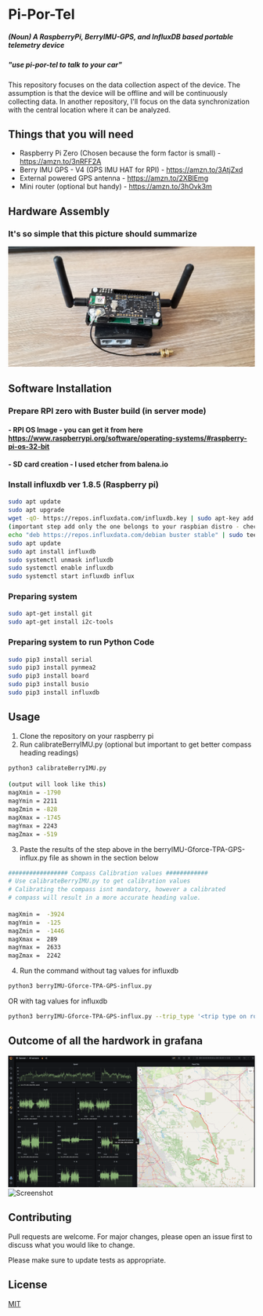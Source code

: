 # Pi-Por-Tel 

##### (Noun) A RaspberryPi, BerryIMU-GPS, and InfluxDB based portable telemetry device
##### "use pi-por-tel to talk to your car"

This repository focuses on the data collection aspect of the device. The assumption is that the device will be offline and will be continuously collecting data. In another repository, I'll focus on the data synchronization with the central location where it can be analyzed.

## Things that you will need

- Raspberry Pi Zero (Chosen because the form factor is small) - https://amzn.to/3nRFF2A 
- Berry IMU GPS - V4 (GPS IMU HAT for RPI) - https://amzn.to/3AtjZxd
- External powered GPS antenna - https://amzn.to/2XBlEmg
- Mini router (optional but handy) - https://amzn.to/3hOvk3m

## Hardware Assembly

### It's so simple that this picture should summarize
![Screenshot](assembled-pi-por-tel.jpg)

## Software Installation

### Prepare RPI zero with Buster build (in server mode)
#### - RPI OS Image - you can get it from here https://www.raspberrypi.org/software/operating-systems/#raspberry-pi-os-32-bit 
#### - SD card creation - I used etcher from balena.io 

### Install influxdb ver 1.8.5 (Raspberry pi) 
```bash
sudo apt update 
sudo apt upgrade 
wget -qO- https://repos.influxdata.com/influxdb.key | sudo apt-key add - 
(important step add only the one belongs to your raspbian distro - check with cat /etc/os-release) 
echo "deb https://repos.influxdata.com/debian buster stable" | sudo tee /etc/apt/sources.list.d/ influxdb.list 
sudo apt update 
sudo apt install influxdb 
sudo systemctl unmask influxdb 
sudo systemctl enable influxdb 
sudo systemctl start influxdb influx
```
### Preparing system 
```bash
sudo apt-get install git 
sudo apt-get install i2c-tools
```
### Preparing system to run Python Code 
```bash
sudo pip3 install serial 
sudo pip3 install pynmea2 
sudo pip3 install board 
sudo pip3 install busio 
sudo pip3 install influxdb
```
## Usage
1. Clone the repository on your raspberry pi
2. Run calibrateBerryIMU.py (optional but important to get better compass heading readings)
```bash
python3 calibrateBerryIMU.py

(output will look like this)
magXmin = -1790
magYmin = 2211
magZmin = -828
magXmax = -1745
magYmax = 2243
magZmax = -519
```
3. Paste the results of the step above in the berryIMU-Gforce-TPA-GPS-influx.py file as shown in the section below
```bash
################# Compass Calibration values ############
# Use calibrateBerryIMU.py to get calibration values
# Calibrating the compass isnt mandatory, however a calibrated
# compass will result in a more accurate heading value.

magXmin =  -3924
magYmin =  -125
magZmin =  -1446
magXmax =  289
magYmax =  2633
magZmax =  2242
```
4. Run the command
without tag values for influxdb
```bash
python3 berryIMU-Gforce-TPA-GPS-influx.py
```
OR 
with tag values for influxdb
```bash
python3 berryIMU-Gforce-TPA-GPS-influx.py --trip_type '<trip type on road /water / offroad>' --vehicle_type '<vehcile type SUV>' --brand '<vehicle brand>' --model '<vehicle model>' --seats <number of passengers> --mode '<what mode was the car in comfort/sports>' --logger_location '<location where device was placed>' --owner '<owner of the vehicle>' --tripID <numerical id of the trip> --trip_desc '<description of trip>'
```
## Outcome of all the hardwork in grafana
![Screenshot](pi-por-tel-grafana1.png)
![Screenshot](pi-por-tel-grafana-2.png)
## Contributing
Pull requests are welcome. For major changes, please open an issue first to discuss what you would like to change.

Please make sure to update tests as appropriate.

## License
[MIT](https://choosealicense.com/licenses/mit/)
